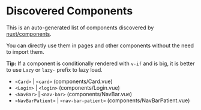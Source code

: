 # Discovered Components

This is an auto-generated list of components discovered by [nuxt/components](https://github.com/nuxt/components).

You can directly use them in pages and other components without the need to import them.

**Tip:** If a component is conditionally rendered with `v-if` and is big, it is better to use `Lazy` or `lazy-` prefix to lazy load.

- `<Card>` | `<card>` (components/Card.vue)
- `<Login>` | `<login>` (components/Login.vue)
- `<NavBar>` | `<nav-bar>` (components/NavBar.vue)
- `<NavBarPatient>` | `<nav-bar-patient>` (components/NavBarPatient.vue)
